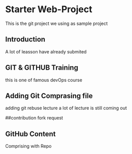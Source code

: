 # Starter Web-Project
This is the git project we using as sample project


## Introduction
A lot of leasson have already submited

## GIT & GITHUB Training
this is one of famous devOps course

## Adding Git Comprasing file
adding git rebuse lecture
a lot of lecture is still coming out 


##contribution
fork request


## GitHub Content 
Comprising with Repo

